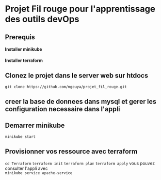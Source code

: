 # Projet Fil rouge pour l'apprentissage des outils devOps
## Prerequis 
#### Installer minikube 
#### Installer terraform

## Clonez le projet dans le server web sur htdocs

`git clone https://github.com/ngeuya/projet_fil_rouge.git`
## creer la base de donnees dans mysql et gerer les configuration necessaire dans l'appli
## Demarrer minikube 
`minikube start`
## Provisionner vos ressource avec terraform
`cd Terraform`
`terraform init`
`terraform plan`
`terraform apply`
vous pouvez consulter l'appli avec  
`minikube service apache-service`
